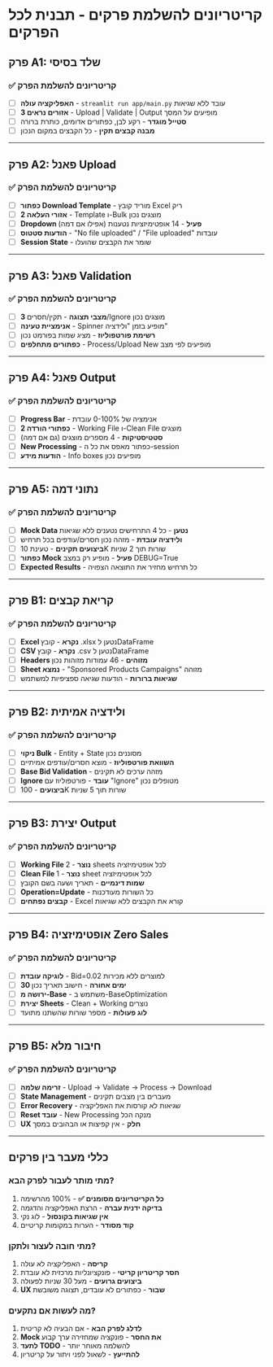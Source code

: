 # קריטריונים להשלמת פרקים - תבנית לכל הפרקים

## פרק A1: שלד בסיסי
### ✅ קריטריונים להשלמת הפרק
- [ ] **האפליקציה עולה** - `streamlit run app/main.py` עובד ללא שגיאות
- [ ] **3 אזורים נראים** - Upload | Validate | Output מופיעים על המסך
- [ ] **סטייל מוגדר** - רקע לבן, כפתורים אדומים, כותרת ברורה
- [ ] **מבנה קבצים תקין** - כל הקבצים במקום הנכון

---

## פרק A2: פאנל Upload
### ✅ קריטריונים להשלמת הפרק
- [ ] **כפתור Download Template** - מוריד קובץ Excel ריק
- [ ] **2 אזורי העלאה** - Template ו-Bulk מוצגים נכון
- [ ] **Dropdown פעיל** - 14 אופטימיזציות נטענות (אפילו אם דמה)
- [ ] **הודעות סטטוס** - "No file uploaded" / "File uploaded" עובדות
- [ ] **Session State** - שומר את הקבצים שהועלו

---

## פרק A3: פאנל Validation
### ✅ קריטריונים להשלמת הפרק
- [ ] **3 מצבי תצוגה** - תקין/חסרים/Ignore מוצגים נכון
- [ ] **אנימציית טעינה** - Spinner מופיע בזמן "ולידציה"
- [ ] **רשימת פורטפוליוז** - מציג שמות בפורמט נכון
- [ ] **כפתורים מתחלפים** - Process/Upload New מופיעים לפי מצב

---

## פרק A4: פאנל Output
### ✅ קריטריונים להשלמת הפרק
- [ ] **Progress Bar** - אנימציה של 0-100% עובדת
- [ ] **2 כפתורי הורדה** - Working File ו-Clean File מוצגים
- [ ] **סטטיסטיקות** - 4 מספרים מוצגים (גם אם דמה)
- [ ] **New Processing** - כפתור מאפס את כל ה-session
- [ ] **הודעות מידע** - Info boxes מופיעים נכון

---

## פרק A5: נתוני דמה
### ✅ קריטריונים להשלמת הפרק
- [ ] **Mock Data נטען** - כל 4 התרחישים נטענים ללא שגיאות
- [ ] **ולידציה עובדת** - מזהה נכון חסרים/עודפים בכל תרחיש
- [ ] **ביצועים תקינים** - טעינת 10K שורות תוך 2 שניות
- [ ] **כפתור Mock פעיל** - מופיע רק במצב DEBUG=True
- [ ] **Expected Results** - כל תרחיש מחזיר את התוצאה הצפויה

---

## פרק B1: קריאת קבצים
### ✅ קריטריונים להשלמת הפרק
- [ ] **Excel נקרא** - קובץ .xlsx נטען לDataFrame
- [ ] **CSV נקרא** - קובץ .csv נטען לDataFrame
- [ ] **Headers מזוהים** - 46 עמודות מזוהות נכון
- [ ] **Sheet נמצא** - "Sponsored Products Campaigns" מזוהה
- [ ] **שגיאות ברורות** - הודעות שגיאה ספציפיות למשתמש

---

## פרק B2: ולידציה אמיתית
### ✅ קריטריונים להשלמת הפרק
- [ ] **ניקוי Bulk** - Entity + State מסוננים נכון
- [ ] **השוואת פורטפוליוז** - מוצא חסרים/עודפים אמיתיים
- [ ] **Base Bid Validation** - מזהה ערכים לא תקינים
- [ ] **Ignore עובד** - פורטפוליוז עם "Ignore" מטופלים נכון
- [ ] **ביצועים** - 100K שורות תוך 5 שניות

---

## פרק B3: יצירת Output
### ✅ קריטריונים להשלמת הפרק
- [ ] **Working File נוצר** - 2 sheets לכל אופטימיזציה
- [ ] **Clean File נוצר** - 1 sheet לכל אופטימיזציה  
- [ ] **שמות דינמיים** - תאריך ושעה בשם הקובץ
- [ ] **Operation=Update** - כל השורות מעודכנות
- [ ] **קבצים נפתחים** - Excel קורא את הקבצים ללא שגיאות

---

## פרק B4: אופטימיזציה Zero Sales
### ✅ קריטריונים להשלמת הפרק
- [ ] **לוגיקה עובדת** - Bid=0.02 למוצרים ללא מכירות
- [ ] **30 ימים אחורה** - חישוב תאריך נכון
- [ ] **ירושה מ-Base** - משתמש ב-BaseOptimization
- [ ] **יצירת Sheets** - Clean + Working נוצרים
- [ ] **לוג פעולות** - מספר שורות שהשתנו מתועד

---

## פרק B5: חיבור מלא
### ✅ קריטריונים להשלמת הפרק
- [ ] **זרימה שלמה** - Upload → Validate → Process → Download
- [ ] **State Management** - מעברים בין מצבים תקינים
- [ ] **Error Recovery** - שגיאות לא קורסות את האפליקציה
- [ ] **Reset עובד** - New Processing מנקה הכל
- [ ] **UX חלק** - אין קפיצות או הבהובים במסך

---

## כללי מעבר בין פרקים

### מתי מותר לעבור לפרק הבא?
1. **כל הקריטריונים מסומנים ✅** - 100% מהרשימה
2. **בדיקה ידנית עברה** - הרצת האפליקציה והדגמה
3. **אין שגיאות בקונסול** - לוג נקי
4. **קוד מסודר** - הערות במקומות קריטיים

### מתי חובה לעצור ולתקן?
1. **קריסה** - האפליקציה לא עולה
2. **חסר קריטריון קריטי** - פונקציונליות מרכזית לא עובדת
3. **ביצועים גרועים** - מעל 30 שניות לפעולה
4. **UX שבור** - כפתורים לא עובדים, תצוגה משובשת

### מה לעשות אם נתקעים?
1. **לדלג לפרק הבא** - אם הבעיה לא קריטית
2. **Mock את החסר** - פונקציה שמחזירה ערך קבוע
3. **לתעד TODO** - להשלמה מאוחר יותר
4. **להתייעץ** - לשאול לפני ויתור על קריטריון